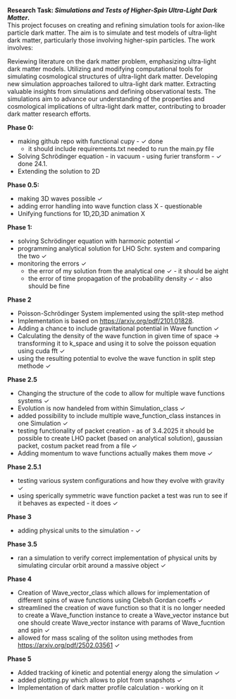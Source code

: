 **Research Task: *Simulations and Tests of Higher-Spin Ultra-Light Dark Matter*.** \
This project focuses on creating and refining simulation tools for axion-like particle dark matter. The aim is to simulate and test models of ultra-light dark matter, particularly those involving higher-spin particles. The work involves:

Reviewing literature on the dark matter problem, emphasizing ultra-light dark matter models.
Utilizing and modifying computational tools for simulating cosmological structures of ultra-light dark matter.
Developing new simulation approaches tailored to ultra-light dark matter.
Extracting valuable insights from simulations and defining observational tests.
The simulations aim to advance our understanding of the properties and cosmological implications of ultra-light dark matter, contributing to broader dark matter research efforts.


**Phase 0:**
- making github repo with functional cupy - ✓ done
  - it should include requirements.txt needed to run the main.py file
- Solving Schrödinger equation - in vacuum - using furier transform - ✓ done 24.1.
- Extending the solution to 2D


**Phase 0.5:**
- making 3D waves possible ✓
- adding error handling into wave function class X - questionable
- Unifying functions for 1D,2D,3D animation X

**Phase 1:**
- solving Schrödinger equation with harmonic potential ✓
- programming analytical solution for LHO Schr. system and comparing the two  ✓
- monitoring the errors ✓ 
  - the error of my solution from the analytical one ✓ - it should be aight
  - the error of time propagation of the probability density  ✓ - also should be fine
  
**Phase 2**
- Poisson-Schrödinger System implemented using the split-step method
- Implementation is based on https://arxiv.org/pdf/2101.01828.
- Adding a chance to include gravitational potential in Wave function ✓
- Calculating the density of the wave function in given time of space -> transforming it to k_space and using it to solve the poisson equation using cuda fft ✓
- using the resulting potential to evolve the wave function in split step methode ✓

**Phase 2.5**
- Changing the structure of the code to allow for multiple wave functions systems ✓
- Evolution is now handeled from within Simulation_class ✓
- added possibility to include multiple wave_function_class instances in one Simulation ✓
- testing functionality of packet creation - as of 3.4.2025 it should be possible to create LHO packet (based on analytical solution), gaussian packet, costum packet read from a file ✓
- Adding momentum to wave functions actually makes them move ✓

**Phase 2.5.1**
- testing various system configurations and how they evolve with gravity ✓
- using sperically symmetric wave function packet a test was run to see if it behaves as expected - it does ✓

**Phase 3**
- adding physical units to the simulation - ✓

**Phase 3.5**
- ran a simulation to verify correct implementation of physical units by simulating circular orbit around a massive object ✓

**Phase 4**
- Creation of Wave_vector_class which allows for implementation of different spins of wave functions using Clebsh Gordan coeffs ✓
- streamlined the creation of wave function so that it is no longer needed to create a Wave_function instance to create a Wave_vector
instance but one should create Wave_vector instance with params of Wave_fucntion and spin ✓
- allowed for mass scaling of the soliton using methodes from https://arxiv.org/pdf/2502.03561 ✓

**Phase 5**
- Added tracking of kinetic and potential energy along the simulation ✓
- added plotting.py which allows to plot from snapshots ✓
- Implementation of dark matter profile calculation - working on it
